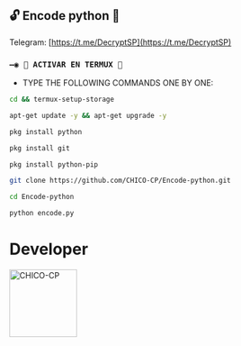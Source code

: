 ## 🔓 Encode python 🔑

Telegram: [https://t.me/DecryptSP](https://t.me/DecryptSP)

### `—◉ 👾 ACTIVAR EN TERMUX 👾` 
- TYPE THE FOLLOWING COMMANDS ONE BY ONE:
```bash
cd && termux-setup-storage
```
```bash
apt-get update -y && apt-get upgrade -y
```
```bash
pkg install python
```
```bash
pkg install git
```
```bash
pkg install python-pip
```
```bash
git clone https://github.com/CHICO-CP/Encode-python.git
```
```bash
cd Encode-python 
```
```bash
python encode.py
```


# Developer 
<a href="https://github.com/CHICO-CP"><img src="https://github.com/CHICO-CP.png" width="120" height="120" alt="CHICO-CP"/></a>
